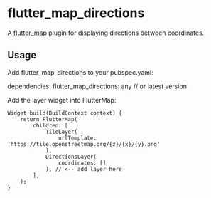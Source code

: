 # flutter_map_directions

A [flutter_map](https://pub.dev/packages/flutter_map) plugin for displaying directions between coordinates.

## Usage
Add flutter_map_directions to your pubspec.yaml:

dependencies:
  flutter_map_directions: any // or latest version

Add the layer widget into FlutterMap:

```
Widget build(BuildContext context) {
    return FlutterMap(
        children: [
            TileLayer(
                urlTemplate: 'https://tile.openstreetmap.org/{z}/{x}/{y}.png'
            ),
            DirectionsLayer(
                coordinates: []
            ), // <-- add layer here
        ],
    );
}
```
